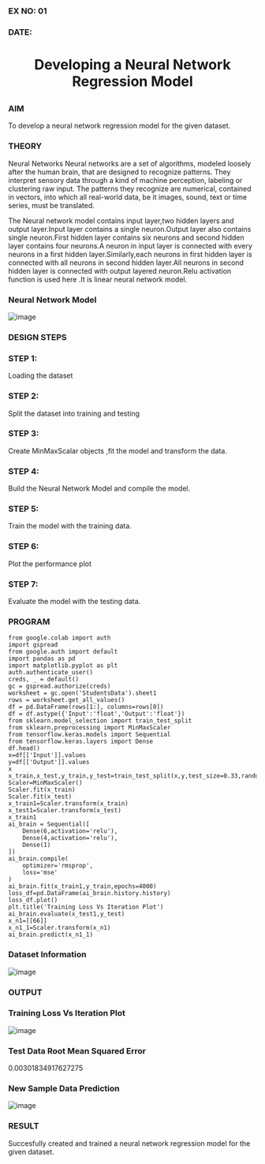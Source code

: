 ### EX NO: 01
### DATE:
# <p align="center">Developing a Neural Network Regression Model</p>

### AIM

To develop a neural network regression model for the given dataset.

### THEORY

Neural Networks Neural networks are a set of algorithms, modeled loosely after the human brain, that are designed to recognize patterns. They interpret sensory data through a kind of machine perception, labeling or clustering raw input. The patterns they recognize are numerical, contained in vectors, into which all real-world data, be it images, sound, text or time series, must be translated.

The Neural network model contains input layer,two hidden layers and output layer.Input layer contains a single neuron.Output layer also contains single neuron.First hidden layer contains six neurons and second hidden layer contains four neurons.A neuron in input layer is connected with every neurons in a first hidden layer.Similarly,each neurons in first hidden layer is connected with all neurons in second hidden layer.All neurons in second hidden layer is connected with output layered neuron.Relu activation function is used here .It is linear neural network model.

### Neural Network Model
![image](https://user-images.githubusercontent.com/75235167/187084520-1af19950-cff6-4683-81ba-5b2665968baa.png)

### DESIGN STEPS

### STEP 1:

Loading the dataset

### STEP 2:

Split the dataset into training and testing

### STEP 3:

Create MinMaxScalar objects ,fit the model and transform the data.

### STEP 4:

Build the Neural Network Model and compile the model.

### STEP 5:

Train the model with the training data.

### STEP 6:

Plot the performance plot

### STEP 7:

Evaluate the model with the testing data.

### PROGRAM
```python3
from google.colab import auth
import gspread
from google.auth import default
import pandas as pd
import matplotlib.pyplot as plt
auth.authenticate_user()
creds, _ = default()
gc = gspread.authorize(creds)
worksheet = gc.open('StudentsData').sheet1
rows = worksheet.get_all_values()
df = pd.DataFrame(rows[1:], columns=rows[0])
df = df.astype({'Input':'float','Output':'float'})
from sklearn.model_selection import train_test_split
from sklearn.preprocessing import MinMaxScaler
from tensorflow.keras.models import Sequential
from tensorflow.keras.layers import Dense
df.head()
x=df[['Input']].values
y=df[['Output']].values
x
x_train,x_test,y_train,y_test=train_test_split(x,y,test_size=0.33,random_state=11)
Scaler=MinMaxScaler()
Scaler.fit(x_train)
Scaler.fit(x_test)
x_train1=Scaler.transform(x_train)
x_test1=Scaler.transform(x_test)
x_train1
ai_brain = Sequential([
    Dense(6,activation='relu'),
    Dense(4,activation='relu'),
    Dense(1)
])
ai_brain.compile(
    optimizer='rmsprop',
    loss='mse'
)
ai_brain.fit(x_train1,y_train,epochs=4000)
loss_df=pd.DataFrame(ai_brain.history.history)
loss_df.plot()
plt.title('Training Loss Vs Iteration Plot')
ai_brain.evaluate(x_test1,y_test)
x_n1=[[66]]
x_n1_1=Scaler.transform(x_n1)
ai_brain.predict(x_n1_1)
```
### Dataset Information

![image](https://user-images.githubusercontent.com/75235167/187084627-f9aa6370-ae23-4a7a-9426-90089b2cf233.png)

### OUTPUT

### Training Loss Vs Iteration Plot

![image](https://user-images.githubusercontent.com/75235167/187085030-e7e44921-49f7-4b79-8d45-038802d3c4d0.png)

### Test Data Root Mean Squared Error

0.00301834917627275

### New Sample Data Prediction

![image](https://user-images.githubusercontent.com/75235167/187227420-24880ae3-ab0d-4854-a7a3-8cc4b91adb8e.png)

### RESULT

Succesfully created and trained a neural network regression model for the given dataset.
